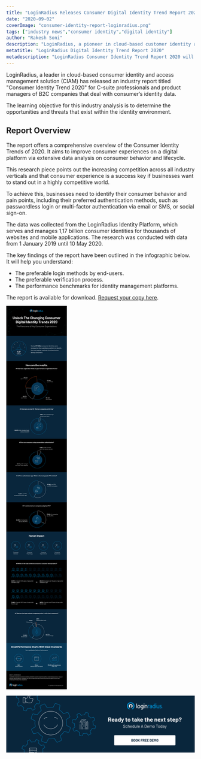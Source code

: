 ```yaml
---
title: "LoginRadius Releases Consumer Digital Identity Trend Report 2020"
date: "2020-09-02"
coverImage: "consumer-identity-report-loginradius.png"
tags: ["industry news","consumer identity","digital identity"]
author: "Rakesh Soni"
description: "LoginRadius, a pioneer in cloud-based customer identity and access management (CIAM) solution, has released an industry report titled 'Consumer Identity Trend 2020' for C-suite professionals and B2C business product managers concerned with customer identity."
metatitle: "LoginRadius Digital Identity Trend Report 2020"
metadescription: "LoginRadius Consumer Identity Trend Report 2020 will help you keep pace with the changing perceptions of consumers towards identity & create a stable platform."
---
```


LoginRadius, a leader in cloud-based consumer identity and access management solution (CIAM) has released an industry report titled "Consumer Identity Trend 2020" for C-suite professionals and product managers of B2C companies that deal with consumer‘s identity data.

The learning objective for this industry analysis is to determine the opportunities and threats that exist within the identity environment. 


## Report Overview

The report offers a comprehensive overview of the Consumer Identity Trends of 2020. It aims to improve consumer experiences on a digital platform via extensive data analysis on consumer behavior and lifecycle.

This research piece points out the increasing competition across all industry verticals and that consumer experience is a success key if businesses want to stand out in a highly competitive world.

To achieve this, businesses need to identify their consumer behavior and pain points, including their preferred authentication methods, such as passwordless login or multi-factor authentication via email or SMS, or social sign-on.

The data was collected from the LoginRadius Identity Platform, which serves and manages 1,17 billion consumer identities for thousands of websites and mobile applications. The research was conducted with data from 1 January 2019 until 10 May 2020.

The key findings of the report have been outlined in the infographic below. It will help you understand: 



*   The preferable login methods by end-users.
*   The preferable verification process.
*   The performance benchmarks for identity management platforms.

The report is available for download. [Request your copy here](https://www.loginradius.com/resource/digital-identity-trends-2020/).


![consumer-identity-trends-2020](consumer-identity-trends-2020.png)




[![book-a-demo-loginradius](../../assets/book-a-demo-loginradius.png)](https://www.loginradius.com/contact-us?utm_source=blog&utm_medium=web&utm_campaign=loginradius-consumer-digital-identity-trend-report-2020)
